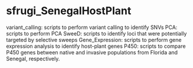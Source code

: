 # sfrugi_SenegalHostPlant
variant_calling: scripts to perform variant calling to identify SNVs
PCA: scripts to perform PCA
SweeD: scripts to identify loci that were potentially targeted by selective sweeps
Gene_Expression: scripts to perform gene expression analysis to identify host-plant genes
P450: scripts to compare P450 genes between native and invasive populations from Florida and Senegal, respectively.

